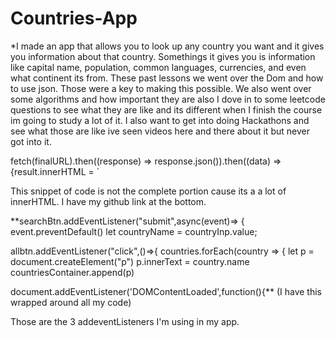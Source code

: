 # Countries-App

*I made an app that allows you to look up any country you want and it gives you information about that country. Somethings it gives you is information like capital name, population, common languages, currencies, and even what continent its from. These past lessons we went over the Dom and how to use json. Those were a key to making this possible. We also went over some algorithms and how important they are also I dove in to some leetcode questions to see what they are like and its different when I finish the course im going to study a lot of it. I also want to get into doing Hackathons and see what those are like ive seen videos here and there about it but never got into it.

fetch(finalURL).then((response) => response.json()).then((data) => {result.innerHTML = `

This snippet of code is not the complete portion cause its a a lot of innerHTML. I have my github link at the bottom.

**searchBtn.addEventListener("submit",async(event)=> {
event.preventDefault()
let countryName = countryInp.value;

allbtn.addEventListener("click",()=>{
countries.forEach(country => {
let p = document.createElement("p")
p.innerText = country.name
countriesContainer.append(p)

document.addEventListener('DOMContentLoaded',function(){**
(I have this wrapped around all my code)

Those are the 3 addeventListeners I'm using in my app.

